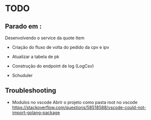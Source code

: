 # TODO
 
## Parado em :
  Desenvolvendo o service da quote Item

- Criação do fluxo de volta do pedido da cpv e ipv

- Atualizar a tabela de pk

- Construção do endpoint de log (LogCsv)

- Schuduler



## Troubleshooting

- Modulos no vscode
  Abrir o projeto como pasta root no vscode
  https://stackoverflow.com/questions/58518588/vscode-could-not-import-golang-package